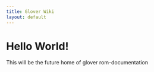 ```yaml
---
title: Glover Wiki
layout: default
---
```


# Hello World!

This will be the future home of glover rom-documentation

